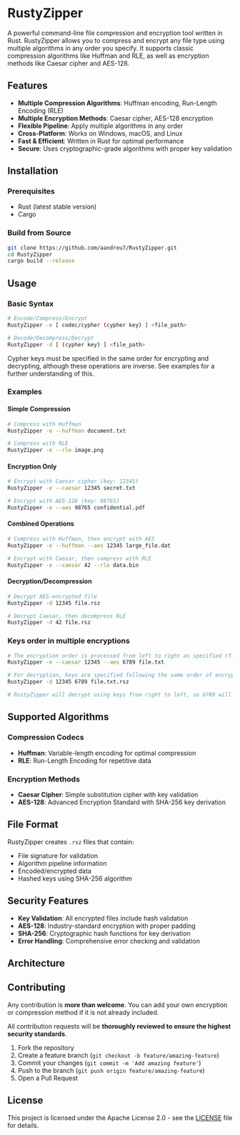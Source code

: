 # RustyZipper

A powerful command-line file compression and encryption tool written in Rust. RustyZipper allows you to compress and encrypt any file type using multiple algorithms in any order you specify. It supports classic compression algorithms like Huffman and RLE, as well as encryption methods like Caesar cipher and AES-128.

## Features

- **Multiple Compression Algorithms**: Huffman encoding, Run-Length Encoding (RLE)
- **Multiple Encryption Methods**: Caesar cipher, AES-128 encryption
- **Flexible Pipeline**: Apply multiple algorithms in any order
- **Cross-Platform**: Works on Windows, macOS, and Linux
- **Fast & Efficient**: Written in Rust for optimal performance
- **Secure**: Uses cryptographic-grade algorithms with proper key validation

## Installation

### Prerequisites
- Rust (latest stable version)
- Cargo

### Build from Source
```bash
git clone https://github.com/aandreu7/RustyZipper.git
cd RustyZipper
cargo build --release
```

## Usage

### Basic Syntax
```bash
# Encode/Compress/Encrypt
RustyZipper -e [ codec/cypher (cypher key) ] <file_path>

# Decode/Decompress/Decrypt  
RustyZipper -d [ (cypher key) ] <file_path>
```

Cypher keys must be specified in the same order for encrypting and decrypting, although these operations are inverse. See examples for a further understanding of this.

### Examples

#### Simple Compression
```bash
# Compress with Huffman
RustyZipper -e --huffman document.txt

# Compress with RLE
RustyZipper -e --rle image.png
```

#### Encryption Only
```bash
# Encrypt with Caesar cipher (key: 12345)
RustyZipper -e --caesar 12345 secret.txt

# Encrypt with AES-128 (key: 98765)
RustyZipper -e --aes 98765 confidential.pdf
```

#### Combined Operations
```bash
# Compress with Huffman, then encrypt with AES
RustyZipper -e --huffman --aes 12345 large_file.dat

# Encrypt with Caesar, then compress with RLE
RustyZipper -e --caesar 42 --rle data.bin
```

#### Decryption/Decompression
```bash
# Decrypt AES-encrypted file
RustyZipper -d 12345 file.rsz

# Decrypt Caesar, then decompress RLE
RustyZipper -d 42 file.rsz
```

### Keys order in multiple encryptions
```bash
# The encryption order is processed from left to right as specified (firstly, encrypting with caesar and then using aes)
RustyZipper -e --caesar 12345 --aes 6789 file.txt

# For decryption, keys are specified following the same order of encryption
RustyZipper -d 12345 6789 file.txt.rsz

# RustyZipper will decrypt using keys from right to left, so 6789 will be used to decrypt using aes, and 12345 for caesar
```

## Supported Algorithms

### Compression Codecs
- **Huffman**: Variable-length encoding for optimal compression
- **RLE**: Run-Length Encoding for repetitive data

### Encryption Methods
- **Caesar Cipher**: Simple substitution cipher with key validation
- **AES-128**: Advanced Encryption Standard with SHA-256 key derivation

## File Format

RustyZipper creates `.rsz` files that contain:
- File signature for validation
- Algorithm pipeline information
- Encoded/encrypted data
- Hashed keys using SHA-256 algorithm

## Security Features

- **Key Validation**: All encrypted files include hash validation
- **AES-128**: Industry-standard encryption with proper padding
- **SHA-256**: Cryptographic hash functions for key derivation
- **Error Handling**: Comprehensive error checking and validation

## Architecture

## Contributing

Any contribution is **more than welcome**. You can add your own encryption or compression method if it is not already included.

All contribution requests will be **thoroughly reviewed to ensure the highest security standards**.

1. Fork the repository
2. Create a feature branch (`git checkout -b feature/amazing-feature`)
3. Commit your changes (`git commit -m 'Add amazing feature'`)
4. Push to the branch (`git push origin feature/amazing-feature`)
5. Open a Pull Request

## License

This project is licensed under the Apache License 2.0 - see the [LICENSE](LICENSE) file for details.
